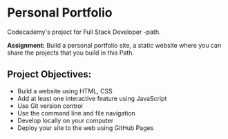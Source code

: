 # Personal Portfolio
Codecademy's project for Full Stack Developer -path.

**Assignment:** Build a personal portfolio site, a static website where you can share the projects that you build in this Path.

## Project Objectives:

- Build a website using HTML, CSS
- Add at least one interactive feature using JavaScript
- Use Git version control
- Use the command line and file navigation
- Develop locally on your computer
- Deploy your site to the web using GitHub Pages